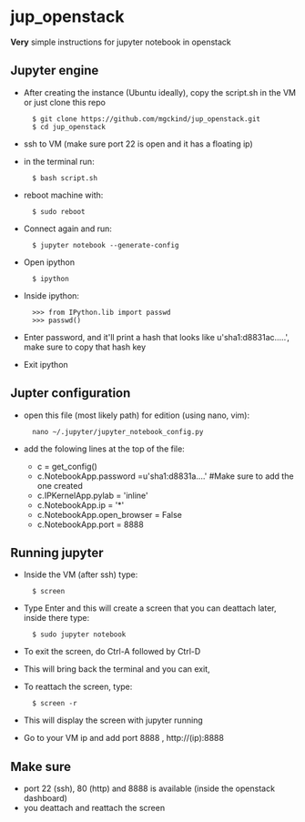 # jup_openstack
**Very** simple instructions for jupyter notebook in openstack

## Jupyter engine
- After creating the instance (Ubuntu ideally), copy the script.sh in the VM or just clone this repo

        $ git clone https://github.com/mgckind/jup_openstack.git
        $ cd jup_openstack

- ssh to VM (make sure port 22 is open and it has a floating ip)
- in the terminal run:

        $ bash script.sh
- reboot machine with:

        $ sudo reboot
- Connect again and run:

        $ jupyter notebook --generate-config
- Open ipython

        $ ipython
- Inside ipython:

        >>> from IPython.lib import passwd
        >>> passwd()

- Enter password, and it'll print a hash that looks like u'sha1:d8831ac.....', make sure to copy that hash key
- Exit ipython

## Jupter configuration

- open this file (most likely path) for edition (using nano, vim): 

        nano ~/.jupyter/jupyter_notebook_config.py

- add the folowing lines at the top of the file:

    - c = get_config()
    - c.NotebookApp.password =u'sha1:d8831a....'  #Make sure to add the one created
    - c.IPKernelApp.pylab = 'inline'
    - c.NotebookApp.ip = '*'
    - c.NotebookApp.open_browser = False
    - c.NotebookApp.port = 8888

## Running jupyter

- Inside the VM (after ssh) type:

        $ screen
- Type Enter and this will create a screen that you can deattach later, inside there type:

        $ sudo jupyter notebook

- To exit the screen, do Ctrl-A followed by Ctrl-D
- This will bring back the terminal and you can exit,
- To reattach the screen, type: 

        $ screen -r
- This will display the screen with jupyter running

- Go to your VM ip and add port 8888 , http://(ip):8888

## Make sure

- port 22 (ssh), 80 (http) and 8888 is available (inside the openstack dashboard)
- you deattach and reattach the screen 


